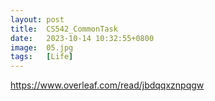 ```yaml
---
layout: post
title:  CS542_CommonTask
date:   2023-10-14 10:32:55+0800
image:  05.jpg
tags:   [Life]
---
```


https://www.overleaf.com/read/jbdqqxznpqgw
